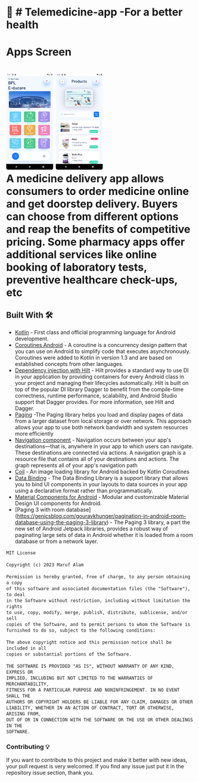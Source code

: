 # 🔖 # Telemedicine-app -For a better health
<h1>Apps Screen<h1>
<img src=".\app\src\main\res\drawable/home_screen.png" width="25%">
<img src=".\app\src\main\res\drawable/product_breif.png" width="25%">
 <br/>
A medicine delivery app allows consumers to order medicine online and get doorstep delivery. Buyers can choose from different options and reap the benefits of competitive pricing. Some pharmacy apps offer additional services like online booking of laboratory tests, preventive healthcare check-ups, etc

## Built With 🛠

- [Kotlin](https://kotlinlang.org/) - First class and official programming language for Android
  development.
- [Coroutines Android](https://developer.android.com/kotlin/coroutines) - A coroutine is a concurrency design pattern that you can use on Android to simplify code that executes asynchronously. Coroutines were added to Kotlin in version 1.3 and are based on established concepts from other languages.
- [Dependency injection with Hilt](https://developer.android.com/training/dependency-injection/hilt-android) - Hilt provides a standard way to use DI in your application by providing containers for every Android class in your project and managing their lifecycles automatically. Hilt is built on top of the popular DI library Dagger to benefit from the compile-time correctness, runtime performance, scalability, and Android Studio support that Dagger provides. For more information, see Hilt and Dagger.
- [Paging](https://developer.android.com/topic/libraries/architecture/paging/v3-overview) -The Paging library helps you load and display pages of data from a larger dataset from local storage or over network. This approach allows your app to use both network bandwidth and system resources more efficiently
- [Navigation component](https://developer.android.com/guide/navigation/navigation-getting-started) - Navigation occurs between your app's destinations—that is, anywhere in your app to which users can navigate. These destinations are connected via actions.
  A navigation graph is a resource file that contains all of your destinations and actions. The graph represents all of your app's navigation path
- [Coil](https://coil-kt.github.io/coil/) - An image loading library for Android backed by Kotlin Coroutines
- [Data Binding](https://developer.android.com/topic/libraries/data-binding) - The Data Binding Library is a support library that allows you to bind UI components in your layouts to data sources in your app using a declarative format rather than programmatically.
- [Material Components for Android](https://github.com/material-components/material-components-android) - Modular and customizable Material Design UI components for Android.
- [Paging 3 with room database] (https://genicsblog.com/gouravkhunger/pagination-in-android-room-database-using-the-paging-3-library) - The Paging 3 library, a part the new set of Android Jetpack libraries, provides a robust way of paginating large sets of data in Android whether it is loaded from a room database or from a network layer.

```
MIT License

Copyright (c) 2023 Maruf Alam

Permission is hereby granted, free of charge, to any person obtaining a copy
of this software and associated documentation files (the "Software"), to deal
in the Software without restriction, including without limitation the rights
to use, copy, modify, merge, publish, distribute, sublicense, and/or sell
copies of the Software, and to permit persons to whom the Software is
furnished to do so, subject to the following conditions:

The above copyright notice and this permission notice shall be included in all
copies or substantial portions of the Software.

THE SOFTWARE IS PROVIDED "AS IS", WITHOUT WARRANTY OF ANY KIND, EXPRESS OR
IMPLIED, INCLUDING BUT NOT LIMITED TO THE WARRANTIES OF MERCHANTABILITY,
FITNESS FOR A PARTICULAR PURPOSE AND NONINFRINGEMENT. IN NO EVENT SHALL THE
AUTHORS OR COPYRIGHT HOLDERS BE LIABLE FOR ANY CLAIM, DAMAGES OR OTHER
LIABILITY, WHETHER IN AN ACTION OF CONTRACT, TORT OR OTHERWISE, ARISING FROM,
OUT OF OR IN CONNECTION WITH THE SOFTWARE OR THE USE OR OTHER DEALINGS IN THE
SOFTWARE.
```

### Contributing 💡
If you want to contribute to this project and make it better with new ideas, your pull request is very welcomed.
If you find any issue just put it in the repository issue section, thank you.
